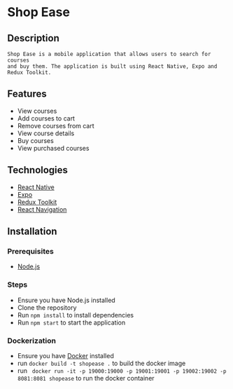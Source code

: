 # Shop Ease

## Description

    Shop Ease is a mobile application that allows users to search for courses
    and buy them. The application is built using React Native, Expo and Redux Toolkit.

## Features

-   View courses
-   Add courses to cart
-   Remove courses from cart
-   View course details
-   Buy courses
-   View purchased courses

## Technologies

-   [React Native](https://reactnative.dev/)
-   [Expo](https://expo.io/)
-   [Redux Toolkit](https://redux-toolkit.js.org/)
-   [React Navigation](https://reactnavigation.org/)

## Installation

### Prerequisites

-   [Node.js](https://nodejs.org/en/)

### Steps

-   Ensure you have Node.js installed
-   Clone the repository
-   Run `npm install` to install dependencies
-   Run `npm start` to start the application

### Dockerization

-   Ensure you have [Docker](https://www.docker.com/) installed
-   run `docker build -t shopease .` to build the docker image
-   run ` docker run -it -p 19000:19000 -p 19001:19001 -p 19002:19002 -p 8081:8081 shopease` to run the docker container

